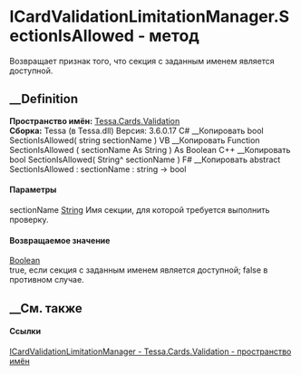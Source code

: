# ICardValidationLimitationManager.SectionIsAllowed - метод
Возвращает признак того, что секция с заданным именем является доступной.
##  __Definition
 **Пространство имён:** [Tessa.Cards.Validation](N_Tessa_Cards_Validation.htm)  
 **Сборка:** Tessa (в Tessa.dll) Версия: 3.6.0.17
C# __Копировать
     bool SectionIsAllowed(
    	string sectionName
    )
VB __Копировать
     Function SectionIsAllowed ( 
    	sectionName As String
    ) As Boolean
C++ __Копировать
     bool SectionIsAllowed(
    	String^ sectionName
    )
F# __Копировать
     abstract SectionIsAllowed : 
            sectionName : string -> bool 
#### Параметры
sectionName [String](https://learn.microsoft.com/dotnet/api/system.string)
    Имя секции, для которой требуется выполнить проверку.
#### Возвращаемое значение
[Boolean](https://learn.microsoft.com/dotnet/api/system.boolean)  
true, если секция с заданным именем является доступной; false в противном
случае.
## __См. также
#### Ссылки
[ICardValidationLimitationManager -
](T_Tessa_Cards_Validation_ICardValidationLimitationManager.htm)
[Tessa.Cards.Validation - пространство имён](N_Tessa_Cards_Validation.htm)
